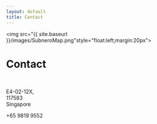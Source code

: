 ```yaml
---
layout: default
title: Contact
---
```


<img src="{{ site.baseurl }}/images/SubneroMap.png"style="float:left;margin:20px">


Contact
=======

<div class="vcard" style="float:left">
<p class="adr">
<span class="street-address"></span><br>
<span class="region">E4-02-12X,</span><br>
<span class="postal-code">117583</span><br>
<span class="country-name">Singapore</span>
</p>
<p class="tel">+65 9819 9552</p>
</div>

